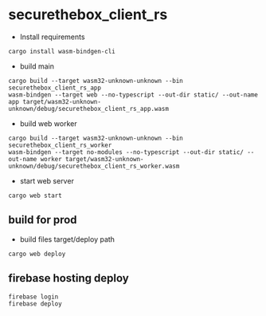 # securethebox_client_rs

- Install requirements
```
cargo install wasm-bindgen-cli
```

- build main
```
cargo build --target wasm32-unknown-unknown --bin securethebox_client_rs_app
wasm-bindgen --target web --no-typescript --out-dir static/ --out-name app target/wasm32-unknown-unknown/debug/securethebox_client_rs_app.wasm
```

- build web worker
```
cargo build --target wasm32-unknown-unknown --bin securethebox_client_rs_worker
wasm-bindgen --target no-modules --no-typescript --out-dir static/ --out-name worker target/wasm32-unknown-unknown/debug/securethebox_client_rs_worker.wasm
```

- start web server
```
cargo web start
```

## build for prod
- build files target/deploy path
```
cargo web deploy
```

## firebase hosting deploy
```
firebase login
firebase deploy 
```